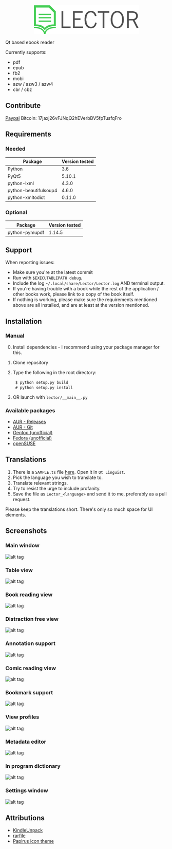 <p align="center"><img src="lector/resources/raw/logo/logotype_horizontal.png" alt="Lector" height="90px"></p>

Qt based ebook reader

Currently supports:
* pdf
* epub
* fb2
* mobi
* azw / azw3 / azw4
* cbr / cbz

## Contribute
[Paypal](https://www.paypal.me/supportlector)
Bitcoin: 17jaxj26vFJNqQ2hEVerbBV5fpTusfqFro

## Requirements
### Needed
| Package | Version tested |
| --- | --- |
| Python | 3.6 |
| PyQt5 | 5.10.1 |
| python-lxml | 4.3.0 |
| python-beautifulsoup4 | 4.6.0 |
| python-xmltodict | 0.11.0 |

### Optional
| Package | Version tested |
| --- | --- |
| python-pymupdf | 1.14.5 |

## Support
When reporting issues:
* Make sure you're at the latest commit
* Run with `$EXECUTABLEPATH debug`.
* Include the log `~/.local/share/Lector/Lector.log` AND terminal output.
* If you're having trouble with a book while the rest of the application / other books work, please link to a copy of the book itself.
* If nothing is working, please make sure the requirements mentioned above are all installed, and are at least at the version mentioned.

## Installation
### Manual
0. Install dependencies - I recommend using your package manager for this.
1. Clone repository
2. Type the following in the root directory:

        $ python setup.py build
        # python setup.py install
3. OR launch with `lector/__main__.py`

### Available packages
* [AUR - Releases](https://aur.archlinux.org/packages/lector/)
* [AUR - Git](https://aur.archlinux.org/packages/lector-git/)
* [Gentoo (unofficial)](https://bitbucket.org/szymonsz/gen2-overlay/src/master/app-text/lector/)
* [Fedora (unofficial)](https://copr.fedorainfracloud.org/coprs/bugzy/lector/)
* [openSUSE](https://software.opensuse.org/package/lector)

## Translations
1. There is a `SAMPLE.ts` file [here](https://github.com/BasioMeusPuga/Lector/tree/master/lector/resources/translations). Open it in `Qt Linguist`.
2. Pick the language you wish to translate to.
3. Translate relevant strings.
4. Try to resist the urge to include profanity.
5. Save the file as `Lector_<language>` and send it to me, preferably as a pull request.

Please keep the translations short. There's only so much space for UI elements.

## Screenshots

### Main window
![alt tag](https://i.imgur.com/516hRkS.png)

### Table view
![alt tag](https://i.imgur.com/o9An7AR.png)

### Book reading view
![alt tag](https://i.imgur.com/ITG63Fc.png)

### Distraction free view
![alt tag](https://i.imgur.com/g8Ltupy.png)

### Annotation support
![alt tag](https://i.imgur.com/gLK29F4.png)

### Comic reading view
![alt tag](https://i.imgur.com/rvvTQCM.png)

### Bookmark support
![alt tag](https://i.imgur.com/Y7qoU8m.png)

### View profiles
![alt tag](https://i.imgur.com/awE2q2K.png)

### Metadata editor
![alt tag](https://i.imgur.com/0CDpNO8.png)

### In program dictionary
![alt tag](https://i.imgur.com/RF72m2h.png)

### Settings window
![alt tag](https://i.imgur.com/l6zJXaH.png)

## Attributions
* [KindleUnpack](https://github.com/kevinhendricks/KindleUnpack)
* [rarfile](https://github.com/markokr/rarfile)
* [Papirus icon theme](https://github.com/PapirusDevelopmentTeam/papirus-icon-theme)
